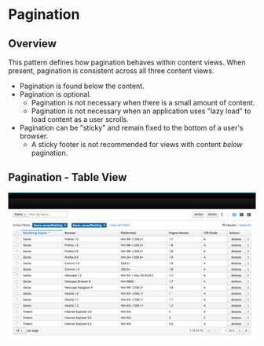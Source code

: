 # Pagination

## Overview

This pattern defines how pagination behaves within content views. When present, pagination is consistent across all three content views.

* Pagination is found below the content.
* Pagination is optional.
  * Pagination is not necessary when there is a small amount of content.
  * Pagination is not necessary when an application uses "lazy load" to load content as a user scrolls.
* Pagination can be "sticky" and remain fixed to the bottom of a user's browser.
  * A sticky footer is not recommended for views with content *below* pagination.

## Pagination - Table View

![Pagination Overview](img/pagination_overview.png)
